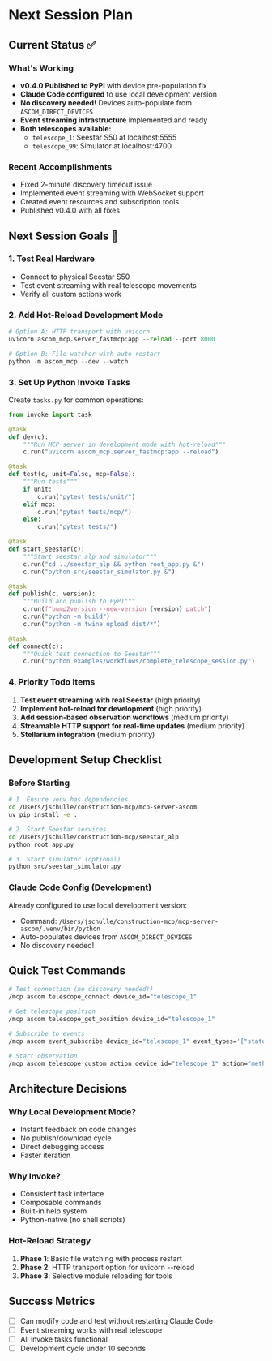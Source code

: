 # Next Session Plan

## Current Status ✅

### What's Working
- **v0.4.0 Published to PyPI** with device pre-population fix
- **Claude Code configured** to use local development version
- **No discovery needed!** Devices auto-populate from `ASCOM_DIRECT_DEVICES`
- **Event streaming infrastructure** implemented and ready
- **Both telescopes available:**
  - `telescope_1`: Seestar S50 at localhost:5555
  - `telescope_99`: Simulator at localhost:4700

### Recent Accomplishments
- Fixed 2-minute discovery timeout issue
- Implemented event streaming with WebSocket support
- Created event resources and subscription tools
- Published v0.4.0 with all fixes

## Next Session Goals 🎯

### 1. Test Real Hardware
- Connect to physical Seestar S50
- Test event streaming with real telescope movements
- Verify all custom actions work

### 2. Add Hot-Reload Development Mode
```python
# Option A: HTTP transport with uvicorn
uvicorn ascom_mcp.server_fastmcp:app --reload --port 8000

# Option B: File watcher with auto-restart
python -m ascom_mcp --dev --watch
```

### 3. Set Up Python Invoke Tasks
Create `tasks.py` for common operations:
```python
from invoke import task

@task
def dev(c):
    """Run MCP server in development mode with hot-reload"""
    c.run("uvicorn ascom_mcp.server_fastmcp:app --reload")

@task
def test(c, unit=False, mcp=False):
    """Run tests"""
    if unit:
        c.run("pytest tests/unit/")
    elif mcp:
        c.run("pytest tests/mcp/")
    else:
        c.run("pytest tests/")

@task
def start_seestar(c):
    """Start seestar_alp and simulator"""
    c.run("cd ../seestar_alp && python root_app.py &")
    c.run("python src/seestar_simulator.py &")

@task
def publish(c, version):
    """Build and publish to PyPI"""
    c.run(f"bump2version --new-version {version} patch")
    c.run("python -m build")
    c.run("python -m twine upload dist/*")

@task
def connect(c):
    """Quick test connection to Seestar"""
    c.run("python examples/workflows/complete_telescope_session.py")
```

### 4. Priority Todo Items
1. **Test event streaming with real Seestar** (high priority)
2. **Implement hot-reload for development** (high priority)
3. **Add session-based observation workflows** (medium priority)
4. **Streamable HTTP support for real-time updates** (medium priority)
5. **Stellarium integration** (medium priority)

## Development Setup Checklist

### Before Starting
```bash
# 1. Ensure venv has dependencies
cd /Users/jschulle/construction-mcp/mcp-server-ascom
uv pip install -e .

# 2. Start Seestar services
cd /Users/jschulle/construction-mcp/seestar_alp
python root_app.py

# 3. Start simulator (optional)
python src/seestar_simulator.py
```

### Claude Code Config (Development)
Already configured to use local development version:
- Command: `/Users/jschulle/construction-mcp/mcp-server-ascom/.venv/bin/python`
- Auto-populates devices from `ASCOM_DIRECT_DEVICES`
- No discovery needed!

## Quick Test Commands

```bash
# Test connection (no discovery needed!)
/mcp ascom telescope_connect device_id="telescope_1"

# Get telescope position
/mcp ascom telescope_get_position device_id="telescope_1"

# Subscribe to events
/mcp ascom event_subscribe device_id="telescope_1" event_types='["status", "progress"]'

# Start observation
/mcp ascom telescope_custom_action device_id="telescope_1" action="method_sync" parameters='{"method": "iscope_start_view", "params": {"mode": "star"}}'
```

## Architecture Decisions

### Why Local Development Mode?
- Instant feedback on code changes
- No publish/download cycle
- Direct debugging access
- Faster iteration

### Why Invoke?
- Consistent task interface
- Composable commands
- Built-in help system
- Python-native (no shell scripts)

### Hot-Reload Strategy
1. **Phase 1**: Basic file watching with process restart
2. **Phase 2**: HTTP transport option for uvicorn --reload
3. **Phase 3**: Selective module reloading for tools

## Success Metrics
- [ ] Can modify code and test without restarting Claude Code
- [ ] Event streaming works with real telescope
- [ ] All invoke tasks functional
- [ ] Development cycle under 10 seconds
